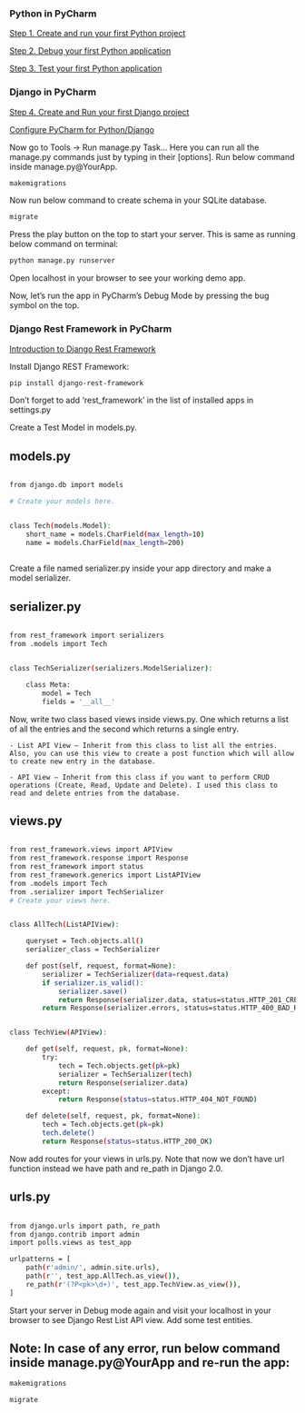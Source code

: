 ### Python in PyCharm

[Step 1. Create and run your first Python project](https://www.jetbrains.com/help/pycharm/creating-and-running-your-first-python-project.html)

[Step 2. Debug your first Python application](https://www.jetbrains.com/help/pycharm/debugging-your-first-python-application.html)

[Step 3. Test your first Python application](https://www.jetbrains.com/help/pycharm/testing-your-first-python-application.html)



### Django in PyCharm

[Step 4. Create and Run your first Django project](https://www.jetbrains.com/help/pycharm/creating-and-running-your-first-django-project.html)

[Configure PyCharm for Python/Django](https://medium.com/@srijan.pydev_21998/configure-pycharm-for-python-django-and-introduction-to-django-rest-framework-f9c1a7cb4ba0)


Now go to Tools -> Run manage.py Task… Here you can run all the manage.py commands just by typing in their [options]. Run below command inside manage.py@YourApp.

```bash
makemigrations 
```


Now run below command to create schema in your SQLite database.

```bash
migrate 
``` 


Press the play button on the top to start your server. This is same as running below command on terminal: 

```bash
python manage.py runserver
```


Open localhost in your browser to see your working demo app.


Now, let’s run the app in PyCharm’s Debug Mode by pressing the bug symbol on the top.




### Django Rest Framework in PyCharm

[Introduction to Django Rest Framework](https://medium.com/@srijan.pydev_21998/configure-pycharm-for-python-django-and-introduction-to-django-rest-framework-f9c1a7cb4ba0)


Install Django REST Framework:

```bash
pip install django-rest-framework
```


Don’t forget to add ‘rest_framework’ in the list of installed apps in settings.py


Create a Test Model in models.py.

## models.py


```bash

from django.db import models

# Create your models here.


class Tech(models.Model):
    short_name = models.CharField(max_length=10)
    name = models.CharField(max_length=200)
	
```


Create a file named serializer.py inside your app directory and make a model serializer.

## serializer.py

```bash

from rest_framework import serializers
from .models import Tech


class TechSerializer(serializers.ModelSerializer):

    class Meta:
        model = Tech
        fields = '__all__'

```


Now, write two class based views inside views.py. One which returns a list of all the entries and the second which returns a single entry.

	- List API View — Inherit from this class to list all the entries. Also, you can use this view to create a post function which will allow to create new entry in the database.
	
	- API View — Inherit from this class if you want to perform CRUD operations (Create, Read, Update and Delete). I used this class to read and delete entries from the database.


## views.py

```bash

from rest_framework.views import APIView
from rest_framework.response import Response
from rest_framework import status
from rest_framework.generics import ListAPIView
from .models import Tech
from .serializer import TechSerializer
# Create your views here.


class AllTech(ListAPIView):

    queryset = Tech.objects.all()
    serializer_class = TechSerializer

    def post(self, request, format=None):
        serializer = TechSerializer(data=request.data)
        if serializer.is_valid():
            serializer.save()
            return Response(serializer.data, status=status.HTTP_201_CREATED)
        return Response(serializer.errors, status=status.HTTP_400_BAD_REQUEST)


class TechView(APIView):

    def get(self, request, pk, format=None):
        try:
            tech = Tech.objects.get(pk=pk)
            serializer = TechSerializer(tech)
            return Response(serializer.data)
        except:
            return Response(status=status.HTTP_404_NOT_FOUND)

    def delete(self, request, pk, format=None):
        tech = Tech.objects.get(pk=pk)
        tech.delete()
        return Response(status=status.HTTP_200_OK)

```
	
	
Now add routes for your views in urls.py. Note that now we don’t have url function instead we have path and re_path in Django 2.0.


## urls.py

```bash

from django.urls import path, re_path
from django.contrib import admin
import polls.views as test_app

urlpatterns = [
    path(r'admin/', admin.site.urls),
    path(r'', test_app.AllTech.as_view()),
    re_path(r'(?P<pk>\d+)', test_app.TechView.as_view()),
]

```


Start your server in Debug mode again and visit your localhost in your browser to see Django Rest List API view. Add some test entities.


## Note: In case of any error, run below command inside manage.py@YourApp and re-run the app: 

```bash
makemigrations 
```

```bash
migrate 
```
